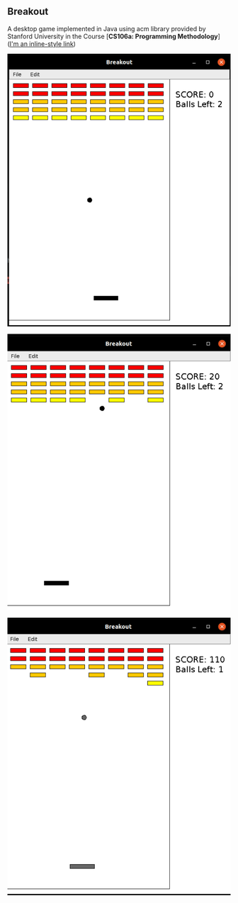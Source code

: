 Breakout
-
A desktop game implemented in Java using acm library provided by Stanford University in the Course [**CS106a: Programming Methodology**]([I'm an inline-style link](https://www.google.com))



![Start Game Screenshot](docs/breakout_0.png)

![Mid Game Screenshot](docs/breakout_1.png)

![End Game Screenshot](docs/breakout_2.png)